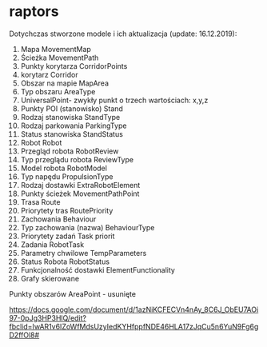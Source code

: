 # raptors
Dotychczas stworzone modele i ich aktualizacja (update: 16.12.2019):
1. Mapa MovementMap
2. Ścieżka MovementPath
3. Punkty korytarza CorridorPoints
4. korytarz Corridor
5. Obszar na mapie MapArea
6. Typ obszaru AreaType 
7. UniversalPoint- zwykły punkt o trzech wartościach: x,y,z
8. Punkty POI (stanowisko) Stand 
9. Rodzaj stanowiska StandType 
10. Rodzaj parkowania ParkingType 
11. Status stanowiska StandStatus
12. Robot Robot
13. Przegląd robota RobotReview
14. Typ przeglądu robota ReviewType
15. Model robota RobotModel
16. Typ napędu PropulsionType
17. Rodzaj dostawki ExtraRobotElement
18. Punkty ścieżek MovementPathPoint
19. Trasa Route
20. Priorytety tras RoutePriority
21. Zachowania Behaviour
22. Typ zachowania (nazwa) BehaviourType
23. Priorytety zadań Task priorit
24. Zadania RobotTask
25. Parametry chwilowe TempParameters
26. Status Robota RobotStatus
27. Funkcjonalność dostawki ElementFunctionality
28. Grafy skierowane

Punkty obszarów AreaPoint - usunięte

https://docs.google.com/document/d/1azNiKCFECVn4nAy_8C6J_ObEU7AOi97-0pJg3HP3HlQ/edit?fbclid=IwAR1v6IZoWfMdsUzyIedKYHfppfNDE46HLA17zJqCu5n6YuN9Fg6gD2ffOl8#
